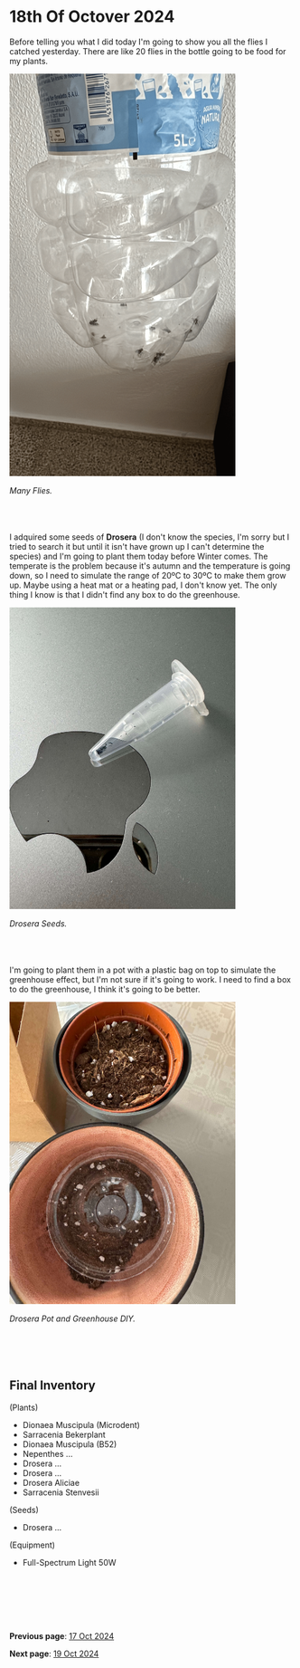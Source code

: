 # 18th Of Octover 2024


Before telling you what I did today I'm going to show you all the flies I catched yesterday. There are like 20 flies in the bottle going to be food for my plants.

<img src="../../docs/resource/img/20241018/18102024_1.png" alt="Many Flies" width="400">

*Many Flies.*
<br><br><br><br>

I adquired some seeds of **Drosera** (I don't know the species, I'm sorry but I tried to search it but until it isn't have grown up I can't determine the species) and I'm going to plant them today before Winter comes. The temperate is the problem because it's autumn and the temperature is going down, so I need to simulate the range of 20ºC to 30ºC to make them grow up. Maybe using a heat mat or a heating pad, I don't know yet. The only thing I know is that I didn't find any box to do the greenhouse.

<img src="../../docs/resource/img/20241018/18102024_2.jpeg" alt="Drosera Seeds" width="400">

*Drosera Seeds.*
<br><br><br><br>

I'm going to plant them in a pot with a plastic bag on top to simulate the greenhouse effect, but I'm not sure if it's going to work. I need to find a box to do the greenhouse, I think it's going to be better.

<img src="../../docs/resource/img/20241018/18102024_3.jpeg" alt="Drosera Pot and Greenhouse DIY" width="400">

*Drosera Pot and Greenhouse DIY.*
<br><br><br><br>
<br>

## Final Inventory

(Plants)
- Dionaea Muscipula (Microdent)
- Sarracenia Bekerplant
- Dionaea Muscipula (B52)
- Nepenthes ...
- Drosera ...
- Drosera ...
- Drosera Aliciae
- Sarracenia Stenvesii

(Seeds)
- Drosera ...

(Equipment)
- Full-Spectrum Light 50W

<br>
<br>
<br>
<br>
<br>

**Previous page**: <a href="./17_oct_2024.md">17 Oct 2024</a>

**Next page**: <a href="./19_oct_2024.md">19 Oct 2024</a>
<br>
<br>
<br>
<br>
<br>
<br>
